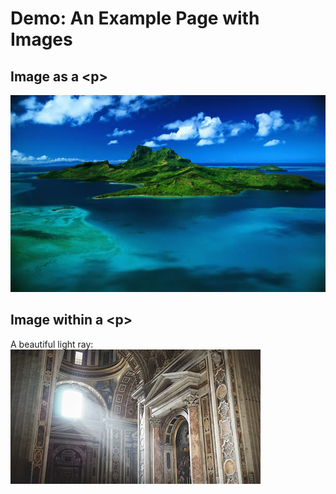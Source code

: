 # Demo: An Example Page with Images

## Image as a &lt;p>

![island](images/example.jpg)

## Image within a &lt;p>

A beautiful light ray:  ![Another church](images/example2.jpg)
